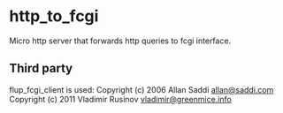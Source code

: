 http_to_fcgi
============

Micro http server that forwards http queries to fcgi interface.

## Third party
flup_fcgi_client is used:
Copyright (c) 2006 Allan Saddi <allan@saddi.com>
Copyright (c) 2011 Vladimir Rusinov <vladimir@greenmice.info>
